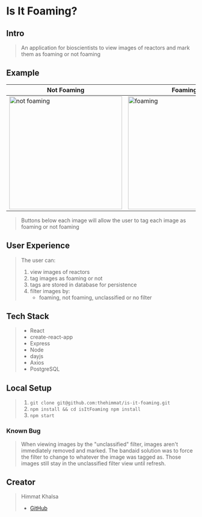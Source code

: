 # Is It Foaming?

## Intro
> An application for bioscientists to view images of reactors and mark them as foaming or not foaming

## Example
| Not Foaming | Foaming |
|---|---|
|<img src="https://take-home-foam-challenge.s3.us-west-2.amazonaws.com/prod-exp13436-2020-01-08-at-04.24.38-9zijoye9dteugy6agooo506u3c6wrin920a99mavvv4z9mahkt7qbu6thl2l3v39.png" alt="not foaming" width="300" />|<img src="https://take-home-foam-challenge.s3.us-west-2.amazonaws.com/prod-exp13436-2020-01-09-at-01.12.12-h0xqqahhsie7syl8zzfpkwjp51y5fgit4ip2vn0w9g3ifqssqdps5ekkahc9w31j.png" alt="foaming" width="300" />|

> Buttons below each image will allow the user to tag each image as foaming or not foaming

## User Experience
> The user can:
> 1. view images of reactors
> 2. tag images as foaming or not
> 3. tags are stored in database for persistence
> 4. filter images by:
>    - foaming, not foaming, unclassified or no filter

## Tech Stack
> * React
> * create-react-app
> * Express
> * Node
> * dayjs
> * Axios
> * PostgreSQL

## Local Setup
> 1. `git clone git@github.com:thehimmat/is-it-foaming.git`
> 2. `npm install && cd isItFoaming npm install`
> 3. `npm start`

### Known Bug
> When viewing images by the "unclassified" filter, images aren't immediately removed and marked. The bandaid solution was to force the filter to change to whatever the image was tagged as. Those images still stay in the unclassified filter view until refresh.
## Creator
> Himmat Khalsa
> * [GitHub](github.com/thehimmat)